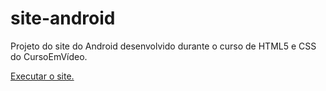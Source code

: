 # site-android
Projeto do site do Android desenvolvido durante o curso de HTML5 e CSS do CursoEmVídeo.

<a href="https://jeniferscarlate.github.io/site-android/" targef="_blank">Executar o site.